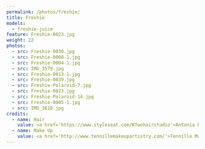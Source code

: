 ```yaml
---
permalink: /photos/freshie/
title: Freshie
models:
  - freshie-juice
feature: Freshie-0023.jpg
weight: 22
photos:
  - src: Freshie-0036.jpg
  - src: Freshie-0008-1.jpg
  - src: Freshie-0004-1.jpg
  - src: IMG_3579.jpg
  - src: Freshie-0013-1.jpg
  - src: Freshie-0039.jpg
  - src: Freshie-Polaroid-7.jpg
  - src: Freshie-0023.jpg
  - src: Freshie-Polaroid-14.jpg
  - src: Freshie-0005-1.jpg
  - src: IMG_3610.jpg
credits:
  - name: Hair
    value: <a href='https://www.styleseat.com/KTwohairstudio'>Antonia Richardson</a>
  - name: Make Up
    value: <a href='http://www.tennillemakeupartistry.com/'>Tennille Makeup Artistry</a>
---
```

